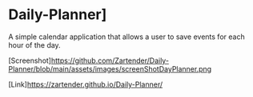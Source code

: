 # Daily-Planner]

A simple calendar application that allows a user to save events for each hour of the day.

[Screenshot]https://github.com/Zartender/Daily-Planner/blob/main/assets/images/screenShotDayPlanner.png

[Link]https://zartender.github.io/Daily-Planner/